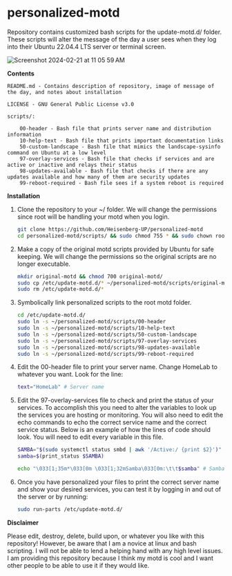 # personalized-motd

Repository contains customized bash scripts for the update-motd.d/ folder. These scripts will alter the message of the day a user sees when they log into their Ubuntu 22.04.4 LTS server or terminal screen.

![Screenshot 2024-02-21 at 11 05 59 AM](https://github.com/Heisenberg-UP/personalized-motd/assets/99283516/cdead9f4-4906-4883-921f-4492c5a9ff85)

**Contents**                


	README.md - Contains description of repository, image of message of the day, and notes about installation                

	LICENSE - GNU General Public License v3.0      

	scripts/:  
		
		00-header - Bash file that prints server name and distribution information      
		10-help-text - Bash file that prints important documentation links    
		50-custom-landscape - Bash file that mimics the landscape-sysinfo command on Ubuntu at a low level    
		97-overlay-services - Bash file that checks if services and are active or inactive and relays their status    
		98-updates-available - Bash file that checks if there are any updates available and how many of them are security updates    
 		99-reboot-required - Bash file sees if a system reboot is required    

**Installation**		

1. Clone the repository to your ~/ folder. We will change the permissions since root will be handling your motd when you login.
	```bash
	git clone https://github.com/Heisenberg-UP/personalized-motd
	cd personalized-motd/scripts/ && sudo chmod 755 * && sudo chown root:root *
	```
2. Make a copy of the original motd scripts provided by Ubuntu for safe keeping. We will change the permissions so the original scripts are no longer executable.
	```bash
	mkdir original-motd && chmod 700 original-motd/
	sudo cp /etc/update-motd.d/* ~/personalized-motd/scripts/original-motd/ && sudo chmod 644 ~/personalized-motd/scripts/original-motd/*
	sudo rm /etc/update-motd.d/*
	```
3. Symbolically link personalized scripts to the root motd folder.
	```bash
	cd /etc/update-motd.d/
	sudo ln -s ~/personalized-motd/scripts/00-header
	sudo ln -s ~/personalized-motd/scripts/10-help-text
	sudo ln -s ~/personalized-motd/scripts/50-custom-landscape
	sudo ln -s ~/personalized-motd/scripts/97-overlay-services
	sudo ln -s ~/personalized-motd/scripts/98-updates-available
	sudo ln -s ~/personalized-motd/scripts/99-reboot-required
	```
4. Edit the 00-header file to print your server name. Change HomeLab to whatever you want. Look for the line:
	```bash
	text="HomeLab" # Server name
	```
5. Edit the 97-overlay-services file to check and print the status of your services. To accomplish this you need to alter the variables to look up the services you are hosting or monitoring. You will also need to edit the echo commands to echo the correct service name and the correct service status. Below is an example of how the lines of code should look. You will need to edit every variable in this file.
	```bash
	SAMBA="$(sudo systemctl status smbd | awk '/Active:/ {print $2}')" # Find out service status
	samba=$(print_status $SAMBA)
	```
	```bash
	echo "\033[1;35m*\033[0m \033[1;32mSamba\033[0m:\t\t$samba" # Samba service
	```
6. Once you have personalized your files to print the correct server name and show your desired services, you can test it by logging in and out of the server or by running:
	```bash
	sudo run-parts /etc/update-motd.d/
	```		




**Disclaimer**	    
	
Please edit, destroy, delete, build upon, or whatever you like with this repository! However, be aware that I am a novice at linux and bash scripting. I will not be able to lend a helping hand with any high level issues. I am providing this repository because I think my motd is cool and I want other people to be able to use it if they would like.

